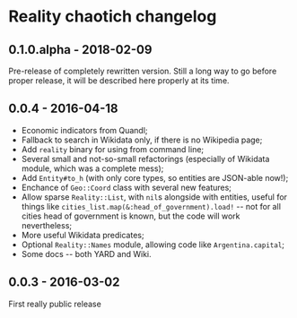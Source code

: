 # Reality chaotich changelog

## 0.1.0.alpha - 2018-02-09

Pre-release of completely rewritten version. Still a long way to go before proper release, it will be
described here properly at its time.

## 0.0.4 - 2016-04-18

* Economic indicators from Quandl;
* Fallback to search in Wikidata only, if there is no Wikipedia page;
* Add `reality` binary for using from command line;
* Several small and not-so-small refactorings (especially of Wikidata
  module, which was a complete mess);
* Add `Entity#to_h` (with only core types, so entities are JSON-able now!);
* Enchance of `Geo::Coord` class with several new features;
* Allow sparse `Reality::List`, with `nil`s alongside with entities,
  useful for things like `cities_list.map(&:head_of_government).load!` --
  not for all cities head of government is known, but the code will work
  nevertheless;
* More useful Wikidata predicates;
* Optional `Reality::Names` module, allowing code like `Argentina.capital`;
* Some docs -- both YARD and Wiki.

## 0.0.3 - 2016-03-02

First really public release
